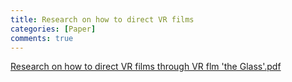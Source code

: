 ```yaml
---
title: Research on how to direct VR films
categories: [Paper]
comments: true
---
```


[Research on how to direct VR films through VR flm 'the Glass'.pdf](https://github.com/LimJongYoon/LimJongYoon.github.io/files/6874372/Research.on.how.to.direct.VR.films.through.VR.flm.the.Glass.pdf)

